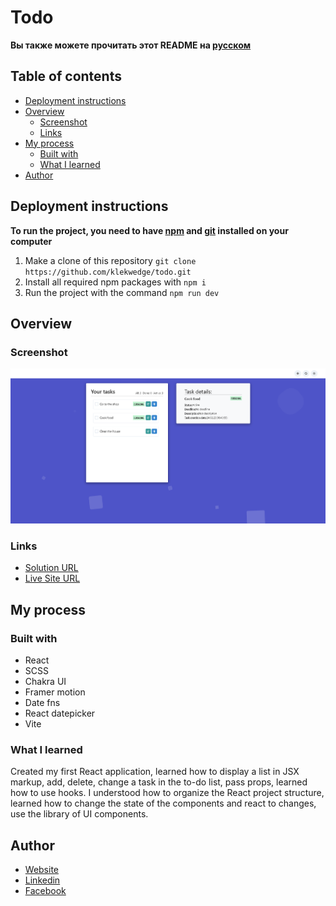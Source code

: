 # Todo

**Вы также можете прочитать этот README на [русском](https://github.com/klekwedge/cv/blob/main/README.md)**

## Table of contents

- [Deployment instructions](#deployment-instructions)
- [Overview](#overview)
  - [Screenshot](#screenshot)
  - [Links](#links)
- [My process](#my-process)
  - [Built with](#built-with)
  - [What I learned](#what-i-learned)
- [Author](#author)

## Deployment instructions

**To run the project, you need to have [npm](https://nodejs.org/en/) and [git](https://git-scm.com/downloads) installed on your computer**

1. Make a clone of this repository ```git clone https://github.com/klekwedge/todo.git```
2. Install all required npm packages with ```npm i```
3. Run the project with the command ```npm run dev```

## Overview

### Screenshot

![Main screen](./preview/screenshot.png)

### Links

- [Solution URL](https://github.com/klekwedge/todo)
- [Live Site URL](https://klekwedge-todo.vercel.app/)

## My process

### Built with

- React
- SCSS
- Chakra UI
- Framer motion
- Date fns
- React datepicker
- Vite


### What I learned

Created my first React application, learned how to display a list in JSX markup, add, delete, change a task in the to-do list, pass props, learned how to use hooks. I understood how to organize the React project structure, learned how to change the state of the components and react to changes, use the library of UI components.

## Author

- [Website](https://klekwedge-cv.vercel.app/)
- [Linkedin](https://www.linkedin.com/in/klekwedge/)
- [Facebook](https://www.facebook.com/klekwedge)
